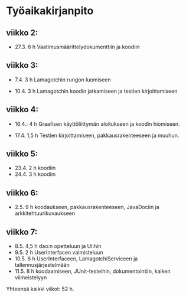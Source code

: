 # Työaikakirjanpito

## viikko 2:

* 27.3. 6 h Vaatimusmäärittelydokumenttiin ja koodiin

## viikko 3:

* 7.4. 3 h Lamagotchin rungon luomiseen

* 10.4. 3 h Lamagotchin koodin jatkamiseen ja testien kirjoittamiseen

## viikko 4:

* 16.4.: 4 h Graafisen käyttöliittymän aloitukseen ja koodin hiomiseen.

* 17.4. 1,5 h Testien kirjoittamiseen, pakkausrakenteeseen ja muuhun.

## viikko 5:

* 23.4. 2 h koodiin
* 24.4. 3 h koodiin

## viikko 6:

* 2.5. 9 h koodaukseen, pakkausrakenteeseen, JavaDociin ja arkkitehtuurikuvaukseen

## viikko 7:

* 8.5. 4,5 h dao:n opetteluun ja UI:hin
* 9.5. 2 h UserInterfacen valmisteluun
* 10.5. 6 h UserInterfaceen, LamagotchiServiceen ja tallennusjärjestelmään
* 11.5. 8 h koodaamiseen, JUnit-testeihin, dokumentointiin, kaiken viimeistelyyn

Yhteensä kaikki viikot: 52 h.
